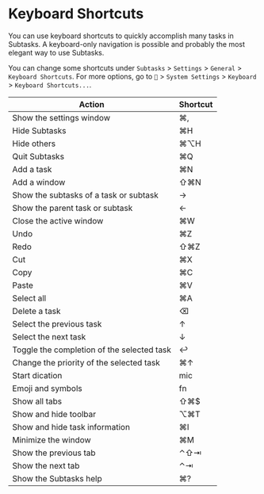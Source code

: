 # Keyboard Shortcuts

You can use keyboard shortcuts to quickly accomplish many tasks in Subtasks. A keyboard-only navigation is possible and probably the most elegant way to use Subtasks.

You can change some shortcuts under `Subtasks` \> `Settings` \> `General` \> `Keyboard Shortcuts`. For more options, go to `` \> `System Settings` \> `Keyboard` \> `Keyboard Shortcuts...`.

| Action                                     | Shortcut |
| ------------------------------------------ | -------- |
| Show the settings window                   | ⌘,       |
| Hide Subtasks                              | ⌘H       |
| Hide others                                | ⌘⌥H      |
| Quit Subtasks                              | ⌘Q       |
| Add a task                                 | ⌘N       |
| Add a window                               | ⇧⌘N      |
| Show the subtasks of a task or subtask     | →        |
| Show the parent task or subtask            | ←        |
| Close the active window                    | ⌘W       |
| Undo                                       | ⌘Z       |
| Redo                                       | ⇧⌘Z      |
| Cut                                        | ⌘X       |
| Copy                                       | ⌘C       |
| Paste                                      | ⌘V       |
| Select all                                 | ⌘A       |
| Delete a task                              | ⌫        |
| Select the previous task                   | ↑        |
| Select the next task                       | ↓        |
| Toggle the completion of the selected task | ↩︎       |
| Change the priority of the selected task   | ⌘↑       |
| Start dication                             | mic      |
| Emoji and symbols                          | fn       |
| Show all tabs                              | ⇧⌘$      |
| Show and hide toolbar                      | ⌥⌘T      |
| Show and hide task information             | ⌘I       |
| Minimize the window                        | ⌘M       |
| Show the previous tab                      | ⌃⇧⇥      |
| Show the next tab                          | ⌃⇥       |
| Show the Subtasks help                     | ⌘?       |
